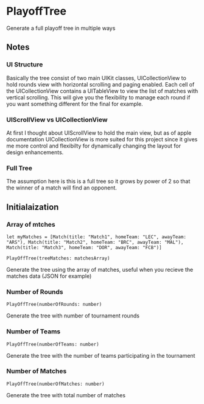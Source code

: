 # PlayoffTree

Generate a full playoff tree in multiple ways

## Notes

### UI Structure

Basically the tree consist of two main UIKit classes, UICollectionView to hold rounds view with horizontal scrolling and paging enabled. Each cell of
the UICollectionView contains a UITableView to view the list of matches with vertical scrolling. This will give you the flexibility to manage each round
if you want something different for the final for example.

### UIScrollView vs UICollectionView

At first I thought about UIScrollView to hold the main view, but as of apple documentation UICollectionView is more suited for this
project since it gives me more control and flexibilty for dynamically changing the layout for design enhancements.

### Full Tree

The assumption here is this is a full tree so it grows by power of 2 so that the winner of a match will find an opponent.


## Initialaization

### Array of mtches
```
let myMatches = [Match(title: "Match1", homeTeam: "LEC", awayTeam: "ARS"), Match(title: "Match2", homeTeam: "BRC", awayTeam: "MAL"), Match(title: "Match3", homeTeam: "DOR", awayTeam: "FCB")]

PlayOffTree(treeMatches: matchesArray)
```
Generate the tree using the array of matches, useful when you recieve the matches data (JSON for example)

### Number of Rounds
```
PlayOffTree(numberOfRounds: number)
```
Generate the tree with number of tournament rounds

### Number of Teams
```
PlayOffTree(numberOfTeams: number)
```
Generate the tree with the number of teams participating in the tournament

### Number of Matches
```
PlayOffTree(numberOfMatches: number)
```
Generate the tree with total number of matches

